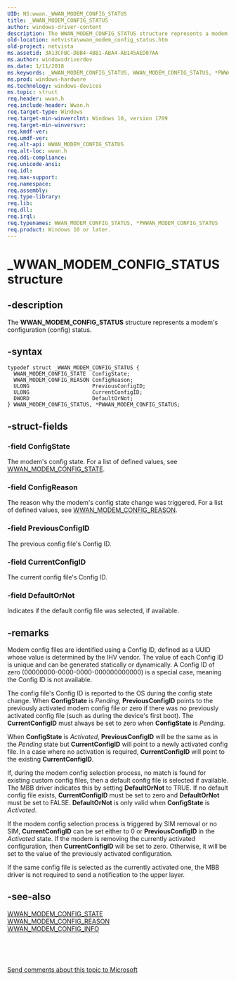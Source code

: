```yaml
---
UID: NS:wwan._WWAN_MODEM_CONFIG_STATUS
title: _WWAN_MODEM_CONFIG_STATUS
author: windows-driver-content
description: The WWAN_MODEM_CONFIG_STATUS structure represents a modem's configuration (config) status.
old-location: netvista\wwan_modem_config_status.htm
old-project: netvista
ms.assetid: 3A13CFBC-DBB4-4BB1-ABA4-AB145AED07AA
ms.author: windowsdriverdev
ms.date: 1/11/2018
ms.keywords: _WWAN_MODEM_CONFIG_STATUS, WWAN_MODEM_CONFIG_STATUS, *PWWAN_MODEM_CONFIG_STATUS
ms.prod: windows-hardware
ms.technology: windows-devices
ms.topic: struct
req.header: wwan.h
req.include-header: Wwan.h
req.target-type: Windows
req.target-min-winverclnt: Windows 10, version 1709
req.target-min-winversvr: 
req.kmdf-ver: 
req.umdf-ver: 
req.alt-api: WWAN_MODEM_CONFIG_STATUS
req.alt-loc: wwan.h
req.ddi-compliance: 
req.unicode-ansi: 
req.idl: 
req.max-support: 
req.namespace: 
req.assembly: 
req.type-library: 
req.lib: 
req.dll: 
req.irql: 
req.typenames: WWAN_MODEM_CONFIG_STATUS, *PWWAN_MODEM_CONFIG_STATUS
req.product: Windows 10 or later.
---
```


# _WWAN_MODEM_CONFIG_STATUS structure



## -description
The <b>WWAN_MODEM_CONFIG_STATUS</b> structure represents a modem's configuration (config) status.



## -syntax

````
typedef struct _WWAN_MODEM_CONFIG_STATUS {
  WWAN_MODEM_CONFIG_STATE  ConfigState;
  WWAN_MODEM_CONFIG_REASON ConfigReason;
  ULONG                    PreviousConfigID;
  ULONG                    CurrentConfigID;
  DWORD                    DefaultOrNot;
} WWAN_MODEM_CONFIG_STATUS, *PWWAN_MODEM_CONFIG_STATUS;
````


## -struct-fields

### -field ConfigState

The modem's config state. For a list of defined values, see <a href="..\wwan\ne-wwan-_wwan_modem_config_state.md">WWAN_MODEM_CONFIG_STATE</a>.


### -field ConfigReason

The reason why the modem's config state change was triggered. For a list of defined values, see <a href="..\wwan\ne-wwan-_wwan_modem_config_reason.md">WWAN_MODEM_CONFIG_REASON</a>.


### -field PreviousConfigID

The previous config file's Config ID.


### -field CurrentConfigID

The current config file's Config ID.


### -field DefaultOrNot

Indicates if the default config file was selected, if available. 


## -remarks
Modem config files are identified using a Config ID, defined as a UUID whose value is determined by the IHV vendor. The value of each Config ID is unique and can be generated statically or dynamically. A Config ID of zero (00000000-0000-0000-000000000000) is a special case, meaning the Config ID is not available.

The config file's Config ID is reported to the OS during the config state change. When <b>ConfigState</b> is <i>Pending</i>, <b>PreviousConfigID</b> points to the previously activated modem config file or zero if there was no previously activated config file (such as during the device's first boot). The <b>CurrentConfigID</b> must always be set to zero when <b>ConfigState</b> is <i>Pending</i>.

When <b>ConfigState</b> is <i>Activated</i>, <b>PreviousConfigID</b> will be the same as in the <i>Pending</i> state but <b>CurrentConfigID</b> will point to a newly activated config file. In a case where no activation is required, <b>CurrentConfigID</b> will point to the existing <b>CurrentConfigID</b>.

If, during the modem config selection process, no match is found for existing custom config files, then a default config file is selected if available. The MBB driver indicates this by setting <b>DefaultOrNot</b> to TRUE. If no default config file exists, <b>CurrentConfigID</b> must be set to zero and <b>DefaultOrNot</b> must be set to FALSE. <b>DefaultOrNot</b> is only valid when <b>ConfigState</b> is <i>Activated</i>.

If the modem config selection process is triggered by SIM removal or no SIM, <b>CurrentConfigID</b> can be set either to 0 or <b>PreviousConfigID</b> in the <i>Activated</i> state. If the modem is removing the currently activated configuration, then <b>CurrentConfigID</b> will be set to zero. Otherwise, it will be set to the value of the previously activated configuration.

If the same config file is selected as the currently activated one, the MBB driver is not required to send a notification to the upper layer.


## -see-also
<dl>
<dt>
<a href="..\wwan\ne-wwan-_wwan_modem_config_state.md">WWAN_MODEM_CONFIG_STATE</a>
</dt>
<dt>
<a href="..\wwan\ne-wwan-_wwan_modem_config_reason.md">WWAN_MODEM_CONFIG_REASON</a>
</dt>
<dt>
<a href="..\wwan\ns-wwan-_wwan_modem_config_info.md">WWAN_MODEM_CONFIG_INFO</a>
</dt>
</dl>
 

 

<a href="mailto:wsddocfb@microsoft.com?subject=Documentation%20feedback [netvista\netvista]:%20WWAN_MODEM_CONFIG_STATUS structure%20 RELEASE:%20(1/11/2018)&amp;body=%0A%0APRIVACY STATEMENT%0A%0AWe use your feedback to improve the documentation. We don't use your email address for any other purpose, and we'll remove your email address from our system after the issue that you're reporting is fixed. While we're working to fix this issue, we might send you an email message to ask for more info. Later, we might also send you an email message to let you know that we've addressed your feedback.%0A%0AFor more info about Microsoft's privacy policy, see http://privacy.microsoft.com/en-us/default.aspx." title="Send comments about this topic to Microsoft">Send comments about this topic to Microsoft</a>

